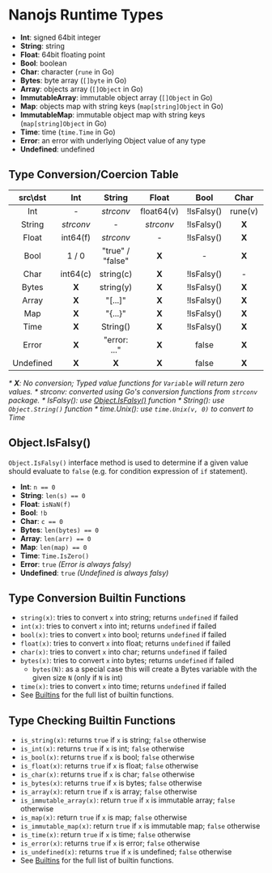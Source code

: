 # Nanojs Runtime Types

- **Int**: signed 64bit integer
- **String**: string
- **Float**: 64bit floating point
- **Bool**: boolean
- **Char**: character (`rune` in Go)
- **Bytes**: byte array (`[]byte` in Go)
- **Array**: objects array (`[]Object` in Go)
- **ImmutableArray**: immutable object array (`[]Object` in Go)
- **Map**: objects map with string keys (`map[string]Object` in Go)
- **ImmutableMap**: immutable object map with string keys (`map[string]Object`
  in Go)
- **Time**: time (`time.Time` in Go)
- **Error**: an error with underlying Object value of any type
- **Undefined**: undefined

## Type Conversion/Coercion Table

|src\dst  |Int      |String        |Float    |Bool      |Char   |Bytes  |Array  |Map    |Time   |Error  |Undefined|
| :---:   | :---:   | :---:        | :---:   | :---:    | :---: | :---: | :---: | :---: | :---: | :---: | :---: |
|Int      |   -     |_strconv_     |float64(v)|!IsFalsy()| rune(v)|**X**|**X**|**X**|_time.Unix()_|**X**|**X**|
|String   |_strconv_|   -          |_strconv_|!IsFalsy()|**X**|[]byte(s)|**X**|**X**|**X**|**X**|**X**|
|Float    |int64(f) |_strconv_     | -       |!IsFalsy()|**X**|**X**|**X**|**X**|**X**|**X**|**X**|
|Bool     |1 / 0    |"true" / "false"|**X**    |   -   |**X**|**X**|**X**|**X**|**X**|**X**|**X**|
|Char     |int64(c) |string(c)     |**X**    |!IsFalsy()|   -   |**X**|**X**|**X**|**X**|**X**|**X**|
|Bytes    |**X**    |string(y)|**X**    |!IsFalsy()|**X**|   -   |**X**|**X**|**X**|**X**|**X**|
|Array    |**X**    |"[...]"       |**X**    |!IsFalsy()|**X**|**X**|   -   |**X**|**X**|**X**|**X**|
|Map      |**X**    |"{...}"       |**X**    |!IsFalsy()|**X**|**X**|**X**|   -   |**X**|**X**|**X**|
|Time     |**X**    |String()      |**X**    |!IsFalsy()|**X**|**X**|**X**|**X**|   -   |**X**|**X**|
|Error    |**X**    |"error: ..."  |**X**    |false|**X**|**X**|**X**|**X**|**X**|   -   |**X**|
|Undefined|**X**    |**X**|**X**    |false|**X**|**X**|**X**|**X**|**X**|**X**|   -    |

_* **X**: No conversion; Typed value functions for `Variable` will
return zero values._
_* strconv: converted using Go's conversion functions from `strconv` package._
_* IsFalsy(): use [Object.IsFalsy()](#objectisfalsy) function_
_* String(): use `Object.String()` function_
_* time.Unix(): use `time.Unix(v, 0)` to convert to Time_

## Object.IsFalsy()

`Object.IsFalsy()` interface method is used to determine if a given value
should evaluate to `false` (e.g. for condition expression of `if` statement).

- **Int**: `n == 0`
- **String**: `len(s) == 0`
- **Float**: `isNaN(f)`
- **Bool**: `!b`
- **Char**: `c == 0`
- **Bytes**: `len(bytes) == 0`
- **Array**: `len(arr) == 0`
- **Map**: `len(map) == 0`
- **Time**: `Time.IsZero()`
- **Error**: `true` _(Error is always falsy)_
- **Undefined**: `true` _(Undefined is always falsy)_

## Type Conversion Builtin Functions

- `string(x)`: tries to convert `x` into string; returns `undefined` if failed
- `int(x)`: tries to convert `x` into int; returns `undefined` if failed
- `bool(x)`: tries to convert `x` into bool; returns `undefined` if failed
- `float(x)`: tries to convert `x` into float; returns `undefined` if failed
- `char(x)`: tries to convert `x` into char; returns `undefined` if failed
- `bytes(x)`: tries to convert `x` into bytes; returns `undefined` if failed
  - `bytes(N)`: as a special case this will create a Bytes variable with the
  given size `N` (only if `N` is int)
- `time(x)`: tries to convert `x` into time; returns `undefined` if failed
- See [Builtins](https://github.com/zeaphoo/nanojs/blob/master/docs/builtins.md) for
the full list of builtin functions.

## Type Checking Builtin Functions

- `is_string(x)`: returns `true` if `x` is string; `false` otherwise
- `is_int(x)`: returns `true` if `x` is int; `false` otherwise
- `is_bool(x)`: returns `true` if `x` is bool; `false` otherwise
- `is_float(x)`: returns `true` if `x` is float; `false` otherwise
- `is_char(x)`: returns `true` if `x` is char; `false` otherwise
- `is_bytes(x)`: returns `true` if `x` is bytes; `false` otherwise
- `is_array(x)`: return `true` if `x` is array; `false` otherwise
- `is_immutable_array(x)`: return `true` if `x` is immutable array; `false`
  otherwise
- `is_map(x)`: return `true` if `x` is map; `false` otherwise
- `is_immutable_map(x)`: return `true` if `x` is immutable map; `false`
  otherwise
- `is_time(x)`: return `true` if `x` is time; `false` otherwise
- `is_error(x)`: returns `true` if `x` is error; `false` otherwise
- `is_undefined(x)`: returns `true` if `x` is undefined; `false` otherwise
- See [Builtins](https://github.com/zeaphoo/nanojs/blob/master/docs/builtins.md) for
  the full list of builtin functions.
